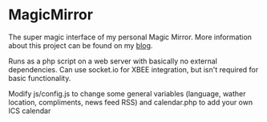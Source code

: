 MagicMirror
===========

The super magic interface of my personal Magic Mirror. More information about this project can be found on my [blog](http://michaelteeuw.nl/tagged/magicmirror).

Runs as a php script on a web server with basically no external dependencies. Can use socket.io for XBEE integration, but isn't required for basic functionality.

Modify js/config.js to change some general variables (language, wather location, compliments, news feed RSS) and calendar.php to add your own ICS calendar

